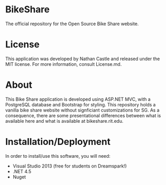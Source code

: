BikeShare
=========

The official repository for the Open Source Bike Share website.

License
=======
This application was developed by Nathan Castle and released under the MIT license. For more information, consult License.md.

About
=====

This Bike Share application is developed using ASP.NET MVC, with a PostgreSQL database and Bootstrap for styling. This repository holds a vanilla bike share website without signficiant customizations for SG. As a consequence, there are some presentational differences between what is available here and what is available at bikeshare.rit.edu.

Installation/Deployment
=======================

In order to install/use this software, you will need:
* Visual Studio 2013 (free for students on Dreamspark!)
* .NET 4.5
* Nuget
